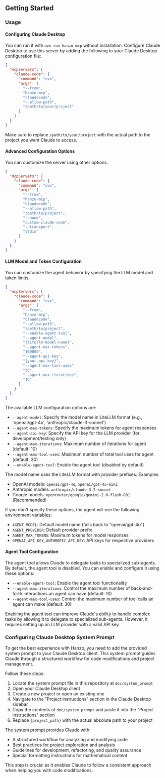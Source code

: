 ## Getting Started

### Usage

#### Configuring Claude Desktop

You can run it with `uvx run hanzo-mcp` without installation. Configure Claude Desktop to use this server by adding the following to your Claude Desktop configuration file:

```json
{
  "mcpServers": {
    "claude-code": {
      "command": "uvx",
      "args": [
        "--from",
        "hanzo-mcp",
        "claudecode",
        "--allow-path",
        "/path/to/your/project"
      ]
    }
  }
}
```

Make sure to replace `/path/to/your/project` with the actual path to the project you want Claude to access.

#### Advanced Configuration Options

You can customize the server using other options:

```json
{
  "mcpServers": {
    "claude-code": {
      "command": "uvx",
      "args": [
        "--from",
        "hanzo-mcp",
        "claudecode",
        "--allow-path",
        "/path/to/project",
        "--name",
        "custom-claude-code",
        "--transport",
        "stdio"
      ]
    }
  }
}
```

#### LLM Model and Token Configuration

You can customize the agent behavior by specifying the LLM model and token limits:

```json
{
  "mcpServers": {
    "claude-code": {
      "command": "uvx",
      "args": [
        "--from",
        "hanzo-mcp",
        "claudecode",
        "--allow-path",
        "/path/to/project",
        "--enable-agent-tool",
        "--agent-model",
        "{litellm-model-name}",
        "--agent-max-tokens",
        "100000",
        "--agent-api-key",
        "{your-api-key}",
        "--agent-max-tool-uses"
        "30",
        "--agent-max-iterations",
        "10"
      ]
    }
  }
}
```

The available LLM configuration options are:

- `--agent-model`: Specify the model name in LiteLLM format (e.g., 'openai/gpt-4o', 'anthropic/claude-3-sonnet')
- `--agent-max-tokens`: Specify the maximum tokens for agent responses
- `--agent-api-key`: Specify the API key for the LLM provider (for development/testing only)
- `--agent-max-iterations`: Maximum number of iterations for agent (default: 10)
- `--agent-max-tool-uses`: Maximum number of total tool uses for agent (default: 30)
- `--enable-agent-tool`: Enable the agent tool (disabled by default)

The model name uses the LiteLLM format with provider prefixes. Examples:

- OpenAI models: `openai/gpt-4o`, `openai/gpt-4o-mini`
- Anthropic models: `anthropic/claude-3.7-sonnet`
- Google models: `openrouter/google/gemini-2.0-flash-001` (Recommended)

If you don't specify these options, the agent will use the following environment variables:

- `AGENT_MODEL`: Default model name (falls back to "openai/gpt-4o")
- `AGENT_PROVIDER`: Default provider prefix
- `AGENT_MAX_TOKENS`: Maximum tokens for model responses
- `OPENAI_API_KEY`, `ANTHROPIC_API_KEY`: API keys for respective providers

#### Agent Tool Configuration

The agent tool allows Claude to delegate tasks to specialized sub-agents. By default, the agent tool is disabled. You can enable and configure it using these options:

- `--enable-agent-tool`: Enable the agent tool functionality
- `--agent-max-iterations`: Control the maximum number of back-and-forth interactions an agent can have (default: 10)
- `--agent-max-tool-uses`: Control the maximum number of tool calls an agent can make (default: 30)

Enabling the agent tool can improve Claude's ability to handle complex tasks by allowing it to delegate to specialized sub-agents. However, it requires setting up an LLM provider with a valid API key.

### Configuring Claude Desktop System Prompt

To get the best experience with Hanzo, you need to add the provided system prompt to your Claude Desktop client. This system prompt guides Claude through a structured workflow for code modifications and project management.

Follow these steps:

1. Locate the system prompt file in this repository at `doc/system_prompt`
2. Open your Claude Desktop client
3. Create a new project or open an existing one
4. Navigate to the "Project instructions" section in the Claude Desktop sidebar
5. Copy the contents of `doc/system_prompt` and paste it into the "Project instructions" section
6. Replace `{project_path}` with the actual absolute path to your project

The system prompt provides Claude with:

- A structured workflow for analyzing and modifying code
- Best practices for project exploration and analysis
- Guidelines for development, refactoring, and quality assurance
- Special formatting instructions for mathematical content

This step is crucial as it enables Claude to follow a consistent approach when helping you with code modifications.
